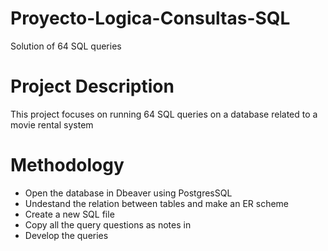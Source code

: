 # Proyecto-Logica-Consultas-SQL
Solution of 64 SQL queries
<h1>Project Description</h1>
<p>This project focuses on running 64 SQL queries on a database related to a movie rental system</p>
<h1>Methodology</h1>
<p><ul>
  <li>Open the database in Dbeaver using PostgresSQL</li>
  <li>Undestand the relation between tables and make an ER scheme</li>
  
  <li>Create a new SQL file</li>
  <li>Copy all the query questions as notes in</li>
  <li>Develop the queries</li>
</ul></p>


